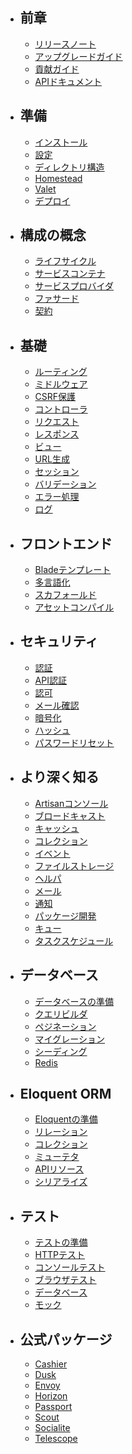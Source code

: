 - ## 前章
    - [リリースノート](/docs/{{version}}/releases)
    - [アップグレードガイド](/docs/{{version}}/upgrade)
    - [貢献ガイド](/docs/{{version}}/contributions)
    - [APIドキュメント](/api/{{version}})
- ## 準備
    - [インストール](/docs/{{version}}/installation)
    - [設定](/docs/{{version}}/configuration)
    - [ディレクトリ構造](/docs/{{version}}/structure)
    - [Homestead](/docs/{{version}}/homestead)
    - [Valet](/docs/{{version}}/valet)
    - [デプロイ](/docs/{{version}}/deployment)
- ## 構成の概念
    - [ライフサイクル](/docs/{{version}}/lifecycle)
    - [サービスコンテナ](/docs/{{version}}/container)
    - [サービスプロバイダ](/docs/{{version}}/providers)
    - [ファサード](/docs/{{version}}/facades)
    - [契約](/docs/{{version}}/contracts)
- ## 基礎
    - [ルーティング](/docs/{{version}}/routing)
    - [ミドルウェア](/docs/{{version}}/middleware)
    - [CSRF保護](/docs/{{version}}/csrf)
    - [コントローラ](/docs/{{version}}/controllers)
    - [リクエスト](/docs/{{version}}/requests)
    - [レスポンス](/docs/{{version}}/responses)
    - [ビュー](/docs/{{version}}/views)
    - [URL生成](/docs/{{version}}/urls)
    - [セッション](/docs/{{version}}/session)
    - [バリデーション](/docs/{{version}}/validation)
    - [エラー処理](/docs/{{version}}/errors)
    - [ログ](/docs/{{version}}/logging)
- ## フロントエンド
    - [Bladeテンプレート](/docs/{{version}}/blade)
    - [多言語化](/docs/{{version}}/localization)
    - [スカフォールド](/docs/{{version}}/frontend)
    - [アセットコンパイル](/docs/{{version}}/mix)
- ## セキュリティ
    - [認証](/docs/{{version}}/authentication)
    - [API認証](/docs/{{version}}/passport)
    - [認可](/docs/{{version}}/authorization)
    - [メール確認](/docs/{{version}}/verification)
    - [暗号化](/docs/{{version}}/encryption)
    - [ハッシュ](/docs/{{version}}/hashing)
    - [パスワードリセット](/docs/{{version}}/passwords)
- ## より深く知る
    - [Artisanコンソール](/docs/{{version}}/artisan)
    - [ブロードキャスト](/docs/{{version}}/broadcasting)
    - [キャッシュ](/docs/{{version}}/cache)
    - [コレクション](/docs/{{version}}/collections)
    - [イベント](/docs/{{version}}/events)
    - [ファイルストレージ](/docs/{{version}}/filesystem)
    - [ヘルパ](/docs/{{version}}/helpers)
    - [メール](/docs/{{version}}/mail)
    - [通知](/docs/{{version}}/notifications)
    - [パッケージ開発](/docs/{{version}}/packages)
    - [キュー](/docs/{{version}}/queues)
    - [タスクスケジュール](/docs/{{version}}/scheduling)
- ## データベース
    - [データベースの準備](/docs/{{version}}/database)
    - [クエリビルダ](/docs/{{version}}/queries)
    - [ペジネーション](/docs/{{version}}/pagination)
    - [マイグレーション](/docs/{{version}}/migrations)
    - [シーディング](/docs/{{version}}/seeding)
    - [Redis](/docs/{{version}}/redis)
- ## Eloquent ORM
    - [Eloquentの準備](/docs/{{version}}/eloquent)
    - [リレーション](/docs/{{version}}/eloquent-relationships)
    - [コレクション](/docs/{{version}}/eloquent-collections)
    - [ミューテタ](/docs/{{version}}/eloquent-mutators)
    - [APIリソース](/docs/{{version}}/eloquent-resources)
    - [シリアライズ](/docs/{{version}}/eloquent-serialization)
- ## テスト
    - [テストの準備](/docs/{{version}}/testing)
    - [HTTPテスト](/docs/{{version}}/http-tests)
    - [コンソールテスト](/docs/{{version}}/console-tests)
    - [ブラウザテスト](/docs/{{version}}/dusk)
    - [データベース](/docs/{{version}}/database-testing)
    - [モック](/docs/{{version}}/mocking)
- ## 公式パッケージ
    - [Cashier](/docs/{{version}}/billing)
    - [Dusk](/docs/{{version}}/dusk)
    - [Envoy](/docs/{{version}}/envoy)
    - [Horizon](/docs/{{version}}/horizon)
    - [Passport](/docs/{{version}}/passport)
    - [Scout](/docs/{{version}}/scout)
    - [Socialite](/docs/{{version}}/socialite)
    - [Telescope](/docs/{{version}}/telescope)
